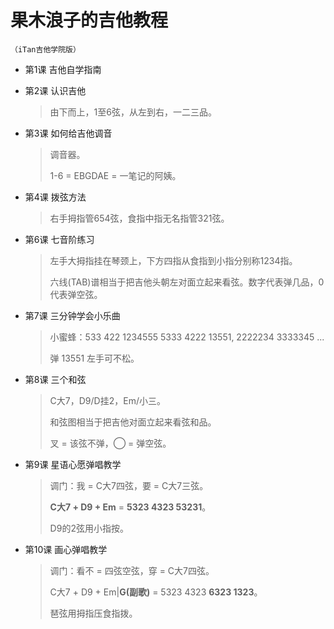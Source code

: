 # 果木浪子的吉他教程

`（iTan吉他学院版）`

- 第1课 吉他自学指南

- 第2课 认识吉他

  > 由下而上，1至6弦，从左到右，一二三品。

- 第3课 如何给吉他调音

  > 调音器。
  >
  > 1-6 = EBGDAE = 一笔记的阿姨。

- 第4课 拨弦方法

  > 右手拇指管654弦，食指中指无名指管321弦。

- 第6课 七音阶练习

  > 左手大拇指挂在琴颈上，下方四指从食指到小指分别称1234指。
  >
  > 六线(TAB)谱相当于把吉他头朝左对面立起来看弦。数字代表弹几品，0 代表弹空弦。

- 第7课 三分钟学会小乐曲

  > 小蜜蜂：533 422 1234555 5333 4222 13551, 2222234 3333345 ...
  >
  > 弹 13551 左手可不松。

- 第8课 三个和弦

  > C大7，D9/D挂2，Em/小三。
  >
  > 和弦图相当于把吉他对面立起来看弦和品。
  >
  > 叉 = 该弦不弹，◯ = 弹空弦。

- 第9课 星语心愿弹唱教学

  > 调门：我 = C大7四弦，要 = C大7三弦。
  >
  > **C大7 + D9 + Em** = **5323 4323 53231**。
  >
  > D9的2弦用小指按。

- 第10课 画心弹唱教学

  > 调门：看不 = 四弦空弦，穿 = C大7四弦。
  >
  > C大7 + D9 + Em|**G(副歌)** = 5323 4323 **6323 1323**。
  >
  > 琶弦用拇指压食指拨。

